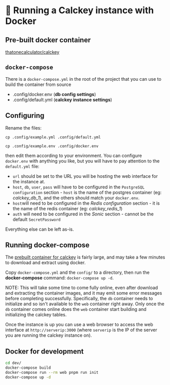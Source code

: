 # 🐳 Running a Calckey instance with Docker

## Pre-built docker container
[thatonecalculator/calckey](https://hub.docker.com/r/thatonecalculator/calckey)

## `docker-compose`

There is a `docker-compose.yml` in the root of the project that you can use to build the container from source

- .config/docker.env (**db config settings**)
- .config/default.yml (**calckey instance settings**)

## Configuring

Rename the files:

`cp .config/example.yml .config/default.yml`

`cp .config/example.env .config/docker.env`

then edit them according to your environment.
You can configure `docker.env` with anything you like, but you will have to pay attention to the `default.yml` file:
- `url` should be set to the URL you will be hosting the web interface for the instance at.
- `host`, `db`, `user`, `pass` will have to be configured in the `PostgreSQL configuration` section - `host` is the name of the postgres container (eg: *calckey_db_1*), and the others should match your `docker.env`.
- `host`will need to be configured in the *Redis configuration* section - it is the name of the redis container (eg: *calckey_redis_1*)
- `auth` will need to be configured in the *Sonic* section - cannot be the default `SecretPassword`

Everything else can be left as-is.

## Running docker-compose

The [prebuilt container for calckey](https://hub.docker.com/r/thatonecalculator/calckey) is fairly large, and may take a few minutes to download and extract using docker.

Copy `docker-compose.yml` and the `config/` to a directory, then run the **docker-compose** command:
`docker-compose up -d`.

NOTE: This will take some time to come fully online, even after download and extracting the container images, and it may emit some error messages before completing successfully. Specifically, the `db` container needs to initialize and so isn't available to the `web` container right away. Only once the `db` container comes online does the `web` container start building and initializing the calckey tables.

Once the instance is up you can use a web browser to access the web interface at `http://serverip:3000` (where `serverip` is the IP of the server you are running the calckey instance on).

## Docker for development

```sh
cd dev/
docker-compose build
docker-compose run --rm web pnpm run init
docker-compose up -d
```
